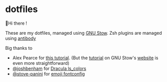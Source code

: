 # dotfiles
👋Hi there !

These are my dotfiles, managed using [GNU Stow](https://www.gnu.org/software/stow/). Zsh plugins are managed using [antibody](https://getantibody.github.io/)

Big thanks to
 - Alex Pearce for [this tutorial](https://alexpearce.me/2016/02/managing-dotfiles-with-stow/). (But the [tutorial](http://brandon.invergo.net/news/2012-05-26-using-gnu-stow-to-manage-your-dotfiles.html) on GNU Stow's [website](https://www.gnu.org/software/stow/) is even more straightforward)
 - [@joshbenham](https://github.com/joshbenham) for [Dracula ls_colors](https://github.com/joshbenham/linux-dotfiles/blob/master/dircolors/Dracula.dircolors)
 - [@stove-panini](https://github.com/stove-panini) for [emoji fontconfig](https://github.com/stove-panini/fontconfig-emoji)
